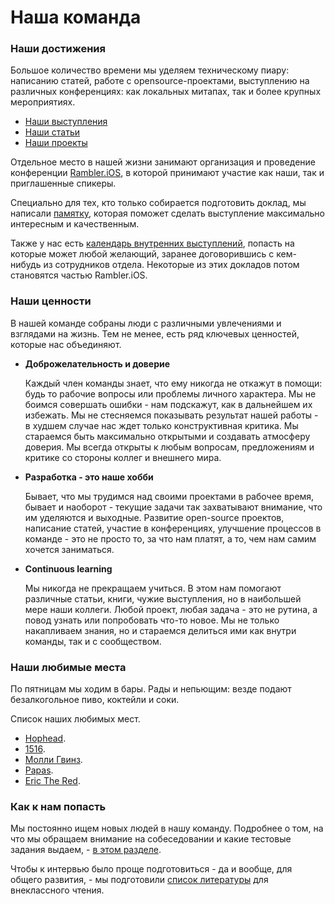 # Наша команда

### Наши достижения

Большое количество времени мы уделяем техническому пиару: написанию статей, работе с opensource-проектами, выступлению на различных конференциях: как локальных митапах, так и более крупных мероприятиях.

- [Наши выступления](/team/meetups/talks.md)
- [Наши статьи](/team/articles.md)
- [Наши проекты](/team/open-source-projects.md)

Отдельное место в нашей жизни занимают организация и проведение конференции [Rambler.iOS](/team/meetups/rambler-ios/about.md), в которой принимают участие как наши, так и приглашенные спикеры. 

Специально для тех, кто только собирается подготовить доклад, мы написали [памятку](/team/meetups/guide.md), которая поможет сделать выступление максимально интересным и качественным. 

Также у нас есть [календарь внутренних выступлений](/team/meetups/weekly-meetings.md), попасть на которые может любой желающий, заранее договорившись с кем-нибудь из сотрудников отдела. Некоторые из этих докладов потом становятся частью Rambler.iOS. 

### Наши ценности

В нашей команде собраны люди с различными увлечениями и взглядами на жизнь. Тем не менее, есть ряд ключевых ценностей, которые нас объединяют. 

- **Доброжелательность и доверие**

  Каждый член команды знает, что ему никогда не откажут в помощи: будь то рабочие вопросы или проблемы личного характера. Мы не боимся совершать ошибки - нам подскажут, как в дальнейшем их избежать. Мы не стесняемся показывать результат нашей работы - в худшем случае нас ждет только конструктивная критика.  Мы стараемся быть максимально открытыми и создавать атмосферу доверия. Мы всегда открыты к любым вопросам, предложениям и критике со стороны коллег и внешнего мира.
  
- **Разработка - это наше хобби**

  Бывает, что мы трудимся над своими проектами в рабочее время, бывает и наоборот - текущие задачи так захватывают внимание, что им уделяются и выходные. Развитие open-source проектов, написание статей, участие в конференциях, улучшение процессов в команде - это не просто то, за что нам платят, а то, чем нам самим хочется заниматься.
  
- **Continuous learning**

  Мы никогда не прекращаем учиться. В этом нам помогают различные статьи, книги, чужие выступления, но в наибольшей мере наши коллеги. Любой проект, любая задача - это не рутина, а повод узнать или попробовать что-то новое. Мы не только накапливаем знания, но и стараемся делиться ими как внутри команды, так и с сообществом.

### Наши любимые места

По пятницам мы ходим в бары. Рады и непьющим: везде подают безалкогольное пиво, коктейли и соки.

Список наших любимых мест. 

- [Hophead](http://hophead.ru/). 
- [1516](http://www.1516pub.ru/). 
- [Молли Гвинз](http://www.rmcom.ru/page-molly-gwynns). 
- [Papas](http://papas.ru/). 
- [Eric The Red](http://ericthered.ru/). 

### Как к нам попасть

Мы постоянно ищем новых людей в нашу команду. Подробнее о том, на что мы обращаем внимание на собеседовании и какие тестовые задания выдаем, - [в этом разделе](/team/recruiting.md). 

Чтобы к интервью было проще подготовиться - да и вообще, для общего развития, - мы подготовили [список литературы](/team/literature.md) для внеклассного чтения.
